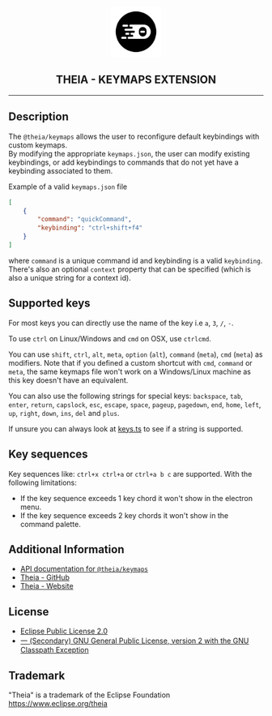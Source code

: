 <div align='center'>

<br />

<img src='https://raw.githubusercontent.com/eclipse-theia/theia/master/logo/theia.svg?sanitize=true' alt='theia-ext-logo' width='100px' />

<h2>THEIA - KEYMAPS EXTENSION</h2>

<hr />

</div>

## Description

The `@theia/keymaps` allows the user to reconfigure default keybindings with custom keymaps.\
By modifying the appropriate `keymaps.json`, the user can modify existing keybindings, or add keybindings to commands that do not yet have a keybinding associated to them.

Example of a valid `keymaps.json` file

```json
[
    {
        "command": "quickCommand",
        "keybinding": "ctrl+shift+f4"
    }
]
```
 where `command` is a unique command id and keybinding is a valid `keybinding`. There's also an optional `context` property that can be specified (which is also a unique string for a context id).

## Supported keys

For most keys you can directly use the name of the key i.e `a`, `3`,  `/`, `-`.

To use `ctrl` on Linux/Windows and `cmd` on OSX, use `ctrlcmd`.

You can use `shift`, `ctrl`, `alt`, `meta`, `option` (`alt`), `command` (`meta`), `cmd` (`meta`) as modifiers. Note that if you defined a custom shortcut with `cmd`, `command` or `meta`, the same keymaps file won't work on a Windows/Linux machine as this key doesn't have an equivalent.

You can also use the following strings for special keys: `backspace`, `tab`, `enter`, `return`, `capslock`, `esc`, `escape`, `space`, `pageup`, `pagedown`, `end`, `home`, `left`, `up`, `right`, `down`, `ins`, `del` and `plus`.

If unsure you can always look at [keys.ts](../core/src/common/keys.ts#207) to see if a string is supported.

## Key sequences

Key sequences like: `ctrl+x ctrl+a` or `ctrl+a b c` are supported.  With the following limitations:
 - If the key sequence exceeds 1 key chord it won't show in the electron menu.
 - If the key sequence exceeds 2 key chords it won't show in the command palette.

## Additional Information

- [API documentation for `@theia/keymaps`](https://eclipse-theia.github.io/theia/docs/next/modules/keymaps.html)
- [Theia - GitHub](https://github.com/eclipse-theia/theia)
- [Theia - Website](https://theia-ide.org/)

## License

- [Eclipse Public License 2.0](http://www.eclipse.org/legal/epl-2.0/)
- [一 (Secondary) GNU General Public License, version 2 with the GNU Classpath Exception](https://projects.eclipse.org/license/secondary-gpl-2.0-cp)

## Trademark
"Theia" is a trademark of the Eclipse Foundation
https://www.eclipse.org/theia
